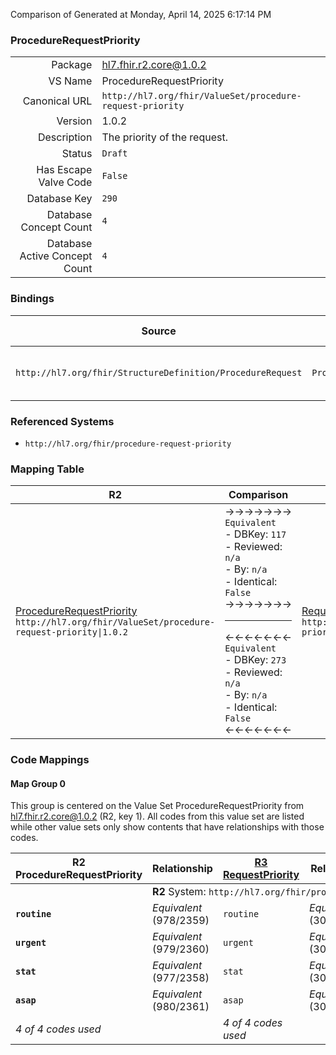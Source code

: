 Comparison of 
Generated at Monday, April 14, 2025 6:17:14 PM

### ProcedureRequestPriority

|      |     |
| ---: | --- |
| Package | hl7.fhir.r2.core@1.0.2 |
| VS Name | ProcedureRequestPriority |
| Canonical URL | `http://hl7.org/fhir/ValueSet/procedure-request-priority` |
| Version | 1.0.2 |
| Description | The priority of the request. |
| Status | `Draft` |
| Has Escape Valve Code | `False` |
| Database Key | `290` |
| Database Concept Count | `4` |
| Database Active Concept Count | `4` |
### Bindings

| Source | Element | Binding | Strength | Element Short |
| ------ | ------- | ------- | -------- | ------------- |
| `http://hl7.org/fhir/StructureDefinition/ProcedureRequest` | `ProcedureRequest.priority` | `http://hl7.org/fhir/ValueSet/procedure-request-priority` | `Required` | routine \| urgent \| stat \| asap |

### Referenced Systems

* `http://hl7.org/fhir/procedure-request-priority`
### Mapping Table

| R2 | Comparison | R3 | Comparison | R4 | Comparison | R4B | Comparison | R5
| --- | --- | --- | --- | --- | --- | --- | --- | ---
| [ProcedureRequestPriority](/docs/R2/ValueSets/ProcedureRequestPriority.md)<br/> `http://hl7.org/fhir/ValueSet/procedure-request-priority\|1.0.2` | →→→→→→→<br/>`Equivalent`<br/>- DBKey: `117`<br/>- Reviewed: `n/a`<br/>- By: `n/a`<br/>- Identical: `False`<br/>→→→→→→→<hr/>←←←←←←←<br/>`Equivalent`<br/>- DBKey: `273`<br/>- Reviewed: `n/a`<br/>- By: `n/a`<br/>- Identical: `False`<br/>←←←←←←←| [RequestPriority](/docs/R3/ValueSets/RequestPriority.md)<br/> `http://hl7.org/fhir/ValueSet/request-priority\|3.0.2` | →→→→→→→<br/>`Equivalent`<br/>- DBKey: `356`<br/>- Reviewed: `n/a`<br/>- By: `n/a`<br/>- Identical: `True`<br/>→→→→→→→<hr/>←←←←←←←<br/>`Equivalent`<br/>- DBKey: `579`<br/>- Reviewed: `n/a`<br/>- By: `n/a`<br/>- Identical: `True`<br/>←←←←←←←| [RequestPriority](/docs/R4/ValueSets/RequestPriority.md)<br/> `http://hl7.org/fhir/ValueSet/request-priority\|4.0.1` | →→→→→→→<br/>`Equivalent`<br/>- DBKey: `1699`<br/>- Reviewed: `n/a`<br/>- By: `n/a`<br/>- Identical: `False`<br/>→→→→→→→<hr/>←←←←←←←<br/>`Equivalent`<br/>- DBKey: `1700`<br/>- Reviewed: `n/a`<br/>- By: `n/a`<br/>- Identical: `False`<br/>←←←←←←←| [RequestPriority](/docs/R4B/ValueSets/RequestPriority.md)<br/> `http://hl7.org/fhir/ValueSet/request-priority\|4.3.0` | →→→→→→→<br/>`Equivalent`<br/>- DBKey: `770`<br/>- Reviewed: `n/a`<br/>- By: `n/a`<br/>- Identical: `True`<br/>→→→→→→→<hr/>←←←←←←←<br/>`Equivalent`<br/>- DBKey: `1031`<br/>- Reviewed: `n/a`<br/>- By: `n/a`<br/>- Identical: `True`<br/>←←←←←←←| [RequestPriority](/docs/R5/ValueSets/RequestPriority.md)<br/> `http://hl7.org/fhir/ValueSet/request-priority\|5.0.0` 

### Code Mappings


#### Map Group 0

This group is centered on the Value Set ProcedureRequestPriority from hl7.fhir.r2.core@1.0.2 (R2, key 1).
All codes from this value set are listed while other value sets only show contents that have relationships with those codes.

| R2 ProcedureRequestPriority| Relationship | [R3 RequestPriority](/docs/R3/ValueSets/RequestPriority.md)| Relationship | [R4 RequestPriority](/docs/R4/ValueSets/RequestPriority.md)| Relationship | [R4B RequestPriority](/docs/R4B/ValueSets/RequestPriority.md)| Relationship | [R5 RequestPriority](/docs/R5/ValueSets/RequestPriority.md)
| --- | --- | --- | --- | --- | --- | --- | --- | ---
| <td colspan="8">**R2** System: `http://hl7.org/fhir/procedure-request-priority`
| **`routine`**| _Equivalent_ <br/>(978/2359)| `routine`| _Equivalent_ <br/>(3043/5251)| `routine`| _Equivalent_ <br/>(16970/16971)| `routine`| _Equivalent_ <br/>(7426/9691)| `routine`
| **`urgent`**| _Equivalent_ <br/>(979/2360)| `urgent`| _Equivalent_ <br/>(3044/5252)| `urgent`| _Equivalent_ <br/>(16972/16973)| `urgent`| _Equivalent_ <br/>(7427/9692)| `urgent`
| **`stat`**| _Equivalent_ <br/>(977/2358)| `stat`| _Equivalent_ <br/>(3042/5250)| `stat`| _Equivalent_ <br/>(16976/16977)| `stat`| _Equivalent_ <br/>(7425/9690)| `stat`
| **`asap`**| _Equivalent_ <br/>(980/2361)| `asap`| _Equivalent_ <br/>(3045/5253)| `asap`| _Equivalent_ <br/>(16974/16975)| `asap`| _Equivalent_ <br/>(7428/9693)| `asap`
| *4 of 4 codes used* | | *4 of 4 codes used* | | *4 of 4 codes used* | | *4 of 4 codes used* | | *4 of 4 codes used* 

